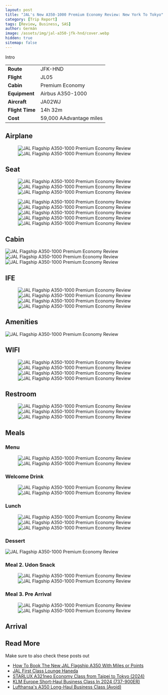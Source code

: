 ```yaml
---
layout: post
title: "JAL's New A350-1000 Premium Economy Review: New York To Tokyo"
category: [Trip Report]
tags: [Review, Business, SAS]
author: Germán
image: /assets/img/jal-a350-jfk-hnd/cover.webp
hidden: true
sitemap: false
---
```


Intro

<table align="center">
<tr>
  <td><b>Route</b></td>
  <td>JFK-HND</td>
</tr>
<tr>
  <td><b>Flight</b></td>
  <td>JL05</td>
</tr>
<tr>
  <td><b>Cabin</b></td>
  <td>Premium Economy</td>
</tr>
<tr>
  <td><b>Equipment</b></td>
  <td>Airbus A350-1000</td>
</tr>
<tr>
  <td><b>Aircraft</b></td>
  <td>JA02WJ</td>
</tr>
<tr>
  <td><b>Flight Time</b></td>
  <td>14h 32m</td>
</tr>
<tr>
  <td><b>Cost</b></td>
  <td>59,000 AAdvantage miles</td>
</tr>
</table>

## Airplane

<figure>
<img src="../assets/img/jal-a350-jfk-hnd/1-jala350.webp" alt="JAL Flagship A350-1000 Premium Economy Review" />
<img src="../assets/img/jal-a350-jfk-hnd/3-jala350.webp" alt="JAL Flagship A350-1000 Premium Economy Review" />
</figure>

## Seat

<figure>
<img src="../assets/img/jal-a350-jfk-hnd/5-jala350.webp" alt="JAL Flagship A350-1000 Premium Economy Review" />
<img src="../assets/img/jal-a350-jfk-hnd/6-jala350.webp" alt="JAL Flagship A350-1000 Premium Economy Review" />
<img src="../assets/img/jal-a350-jfk-hnd/9-jala350.webp" alt="JAL Flagship A350-1000 Premium Economy Review" />
</figure>

<figure>
<img src="../assets/img/jal-a350-jfk-hnd/11-jala350.webp" alt="JAL Flagship A350-1000 Premium Economy Review" />
<img src="../assets/img/jal-a350-jfk-hnd/13-jala350.webp" alt="JAL Flagship A350-1000 Premium Economy Review" />
<img src="../assets/img/jal-a350-jfk-hnd/14-jala350.webp" alt="JAL Flagship A350-1000 Premium Economy Review" />
<img src="../assets/img/jal-a350-jfk-hnd/15-jala350.webp" alt="JAL Flagship A350-1000 Premium Economy Review" />
<img src="../assets/img/jal-a350-jfk-hnd/16-jala350.webp" alt="JAL Flagship A350-1000 Premium Economy Review" />
</figure>

## Cabin

<img src="../assets/img/jal-a350-jfk-hnd/19-jala350.webp" alt="JAL Flagship A350-1000 Premium Economy Review" />

<img src="../assets/img/jal-a350-jfk-hnd/36-jala350.webp" alt="JAL Flagship A350-1000 Premium Economy Review" />

<img src="../assets/img/jal-a350-jfk-hnd/20-jala350.webp" alt="JAL Flagship A350-1000 Premium Economy Review" />

## IFE

<figure>
<img src="../assets/img/jal-a350-jfk-hnd/10-jala350.webp" alt="JAL Flagship A350-1000 Premium Economy Review" />
<img src="../assets/img/jal-a350-jfk-hnd/7-jala350.webp" alt="JAL Flagship A350-1000 Premium Economy Review" />
<img src="../assets/img/jal-a350-jfk-hnd/18-jala350.webp" alt="JAL Flagship A350-1000 Premium Economy Review" />
<img src="../assets/img/jal-a350-jfk-hnd/21-jala350.webp" alt="JAL Flagship A350-1000 Premium Economy Review" />
</figure>

## Amenities

<img src="../assets/img/jal-a350-jfk-hnd/45-jala350.webp" alt="JAL Flagship A350-1000 Premium Economy Review" />

## WIFI

<figure>
<img src="../assets/img/jal-a350-jfk-hnd/24-jala350.webp" alt="JAL Flagship A350-1000 Premium Economy Review" />
<img src="../assets/img/jal-a350-jfk-hnd/25-jala350.webp" alt="JAL Flagship A350-1000 Premium Economy Review" />
<img src="../assets/img/jal-a350-jfk-hnd/27-jala350.webp" alt="JAL Flagship A350-1000 Premium Economy Review" />
<img src="../assets/img/jal-a350-jfk-hnd/28-jala350.webp" alt="JAL Flagship A350-1000 Premium Economy Review" />
</figure>

## Restroom

<figure>
<img src="../assets/img/jal-a350-jfk-hnd/33-jala350.webp" alt="JAL Flagship A350-1000 Premium Economy Review" />
<img src="../assets/img/jal-a350-jfk-hnd/34-jala350.webp" alt="JAL Flagship A350-1000 Premium Economy Review" />
<img src="../assets/img/jal-a350-jfk-hnd/35-jala350.webp" alt="JAL Flagship A350-1000 Premium Economy Review" />
</figure>

## Meals

### Menu

<figure>
<img src="../assets/img/jal-a350-jfk-hnd/22-jala350.webp" alt="JAL Flagship A350-1000 Premium Economy Review" />
<img src="../assets/img/jal-a350-jfk-hnd/23-jala350.webp" alt="JAL Flagship A350-1000 Premium Economy Review" />
</figure>

### Welcome Drink

<figure>
<img src="../assets/img/jal-a350-jfk-hnd/31-jala350.webp" alt="JAL Flagship A350-1000 Premium Economy Review" />
<img src="../assets/img/jal-a350-jfk-hnd/32-jala350.webp" alt="JAL Flagship A350-1000 Premium Economy Review" />
</figure>

### Lunch

<figure>
<img src="../assets/img/jal-a350-jfk-hnd/38-jala350.webp" alt="JAL Flagship A350-1000 Premium Economy Review" />
<img src="../assets/img/jal-a350-jfk-hnd/39-jala350.webp" alt="JAL Flagship A350-1000 Premium Economy Review" />
<img src="../assets/img/jal-a350-jfk-hnd/40-jala350.webp" alt="JAL Flagship A350-1000 Premium Economy Review" />
</figure>

### Dessert

<img src="../assets/img/jal-a350-jfk-hnd/41-jala350.webp" alt="JAL Flagship A350-1000 Premium Economy Review" />

### Meal 2. Udon Snack

<figure>
<img src="../assets/img/jal-a350-jfk-hnd/49-jala350.webp" alt="JAL Flagship A350-1000 Premium Economy Review" />
<img src="../assets/img/jal-a350-jfk-hnd/50-jala350.webp" alt="JAL Flagship A350-1000 Premium Economy Review" />
</figure>

### Meal 3. Pre Arrival

<figure>
<img src="../assets/img/jal-a350-jfk-hnd/52-jala350.webp" alt="JAL Flagship A350-1000 Premium Economy Review" />
<img src="../assets/img/jal-a350-jfk-hnd/53-jala350.webp" alt="JAL Flagship A350-1000 Premium Economy Review" />
</figure>

## Arrival


## Read More

Make sure to also check these posts out

- [How To Book The New JAL Flagship A350 With Miles or Points](https://blog.awardfares.com/jal-flagship-a350/)
- [JAL First Class Lounge Haneda](https://blog.awardfares.com/jal-first-class-lounge-haneda/)
- [STARLUX A321neo Economy Class from Taipei to Tokyo (2024)](https://blog.awardfares.com/starlux-economy-tpe-nrt/)
- [KLM Europe Short-Haul Business Class In 2024 (737-900ER)](https://blog.awardfares.com/klm-europe-business-ams-cph/)
- [Lufthansa's A350 Long-Haul Business Class (Avoid)](https://blog.awardfares.com/lufthansa-long-haul-business-a350/)

